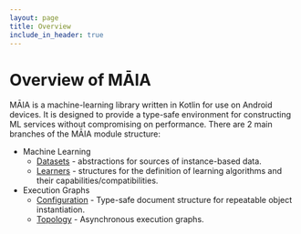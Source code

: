 ```yaml
---
layout: page
title: Overview
include_in_header: true
---
```


# Overview of MĀIA

MĀIA is a machine-learning library written in Kotlin for use on Android
devices. It is designed to provide a type-safe environment for constructing
ML services without compromising on performance. There are 2 main branches of
the MĀIA module structure:

- Machine Learning
  - [Datasets](datasets.md) - abstractions for sources of instance-based data.
  - [Learners](learners.md) - structures for the definition of learning 
                              algorithms and their capabilities/compatibilities.
- Execution Graphs
  - [Configuration](configuration.md) - Type-safe document structure for
                                        repeatable object instantiation.
  - [Topology](topology.md) - Asynchronous execution graphs.
